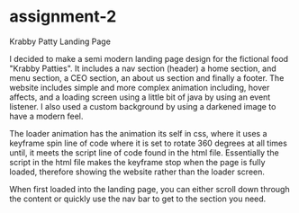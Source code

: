 # assignment-2
 Krabby Patty Landing Page

I decided to make a semi modern landing page design for the fictional food "Krabby Patties". It includes a nav section (header) a home section, and menu section, a CEO section, an about us section and finally a footer. The website includes simple and more complex animation including, hover affects, and a loading screen using a little bit of java by using an event listener. I also used a custom background by using a darkened image to have a modern feel.

The loader animation has the animation its self in css, where it uses a keyframe spin line of code where it is set to rotate 360 degrees at all times until, it meets the script line of code found in the html file. Essentially the script in the html file makes the keyframe stop when the page is fully loaded, therefore showing the website rather than the loader screen.

When first loaded into the landing page, you can either scroll down through the content or quickly use the nav bar to get to the section you need. 